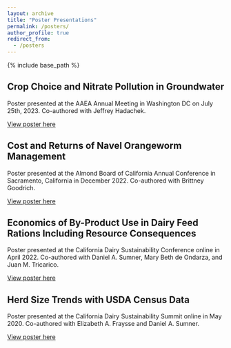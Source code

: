 ```yaml
---
layout: archive
title: "Poster Presentations"
permalink: /posters/
author_profile: true
redirect_from:
  - /posters
---
```


{% include base_path %}

## Crop Choice and Nitrate Pollution in Groundwater

Poster presented at the AAEA Annual Meeting in Washington DC on July 25th, 2023. Co-authored with Jeffrey Hadachek.

[View poster here](http://scottsomerville.github.io/files/aaea_groundwater_nitrates.pdf)



## Cost and Returns of Navel Orangeworm Management

Poster presented at the Almond Board of California Annual Conference in Sacramento, California in December 2022. Co-authored with Brittney Goodrich.

[View poster here](http://scottsomerville.github.io/files/almond_board_conference_poster_december_2022_BKG_SS_REVISED.pdf)



## Economics of By-Product Use in Dairy Feed Rations Including Resource Consequences

Poster presented at the California Dairy Sustainability Conference online in April 2022. Co-authored with Daniel A. Sumner, Mary Beth de Ondarza, and Juan M. Tricarico.

[View poster here](http://scottsomerville.github.io/files/california_dairy_sustainability_summit_byproducts_poster_march_31.pdf)



## Herd Size Trends with USDA Census Data

Poster presented at the California Dairy Sustainability Summit online in May 2020. Co-authored with Elizabeth A. Fraysse and Daniel A. Sumner.

[View poster here](http://scottsomerville.github.io/files/herd_size.pdf)